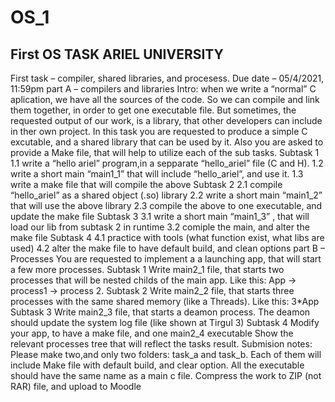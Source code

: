 # OS_1
First OS TASK ARIEL UNIVERSITY 
-----------------------------------------------------------------------------------


First task – compiler, shared libraries, and procesess.
Due date – 05/4/2021, 11:59pm
part A – compilers and libraries
Intro: when we write a “normal” C aplication, we have all the sources of the code.
So we can compile and link them together, in order to get one executable file.
But sometimes, the requested output of our work, is a library, that other developers can include in ther own project.
In this task you are requested to produce a simple C excutable, and a shared library that can
be used by it. Also you are asked to provide a Make file, that will help to utilize each of the 
sub tasks.
Subtask 1
1.1 write a “hello ariel” program,in a sepparate “hello_ariel” file (C and H).
1.2 write a short main “main1_1” that will include “hello_ariel”, and use it.
1.3 write a make file that will compile the above
Subtask 2
2.1 compile “hello_ariel” as a shared object (.so) library
2.2 write a short main “main1_2” that will use the above library
2.3 compile the above to one executable, and update the make file
Subtask 3
3.1 write a short main “main1_3” , that will load our lib from subtask 2 in runtime
3.2 comiple the main, and alter the make file
Subtask 4 
4.1 practice with tools (what function exist, what libs are used)
4.2 alter the make file to have default build, and clean options
part B – Processes
You are requested to implement a a launching app, that will start a few more processes.
Subtask 1
Write main2_1 file, that starts two processes that will be nested childs of the main app.
Like this: App -> process1 -> process 2.
Subtask 2
Write main2_2 file, that starts three processes with the same shared memory (like a Threads).
Like this: 3*App
Subtask 3
Write main2_3 file, that starts a deamon process. The deamon should update the system log file (like shown at Tirgul 3)
Subtask 4
Modify your app, to have a make file, and one main2_4 executable
Show the relevant processes tree that will reflect the tasks result.
Submision notes:
Please make two,and only two folders: task_a and task_b.
Each of them will include Make file with default build, and clear option.
All the executable should have the same name as a main c file.
Compress the work to ZIP (not RAR) file, and upload to Moodle

